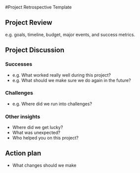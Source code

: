 #Project Retrospective Template

## Project Review
e.g. goals, timeline, budget, major events, and success metrics.

## Project Discussion
### Successes
* e.g. What worked really well during this project?
* e.g. What should we make sure we do again in the future?
### Challenges
* e.g. Where did we run into challenges?
### Other insights
* Where did we get lucky?
* What was unexpected?
* Who helped you on this project?

## Action plan
* What changes should we make
